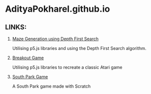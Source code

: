 # AdityaPokharel.github.io

## LINKS:

1. [Maze Generation using Depth First Search](https://adityapokharel.github.io/p5/maze-generator)
  
    Utilising p5.js libraries and using the Depth First Search algorithm.
    
2. [Breakout Game](https://adityapokharel.github.io/p5/breakout)

    Utilising p5.js libraries to recreate a classic Atari game
    
3. [South Park Game](https://scratch.mit.edu/projects/113804015/)
    
    A South Park game made with Scratch

